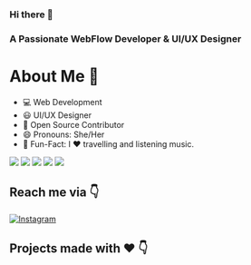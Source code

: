 ### Hi there 👋

### A Passionate WebFlow Developer & UI/UX Designer


# About Me 👩

- 💻 Web Development
- 😃 UI/UX Designer
- 📝 Open Source Contributor
- 😄 Pronouns: She/Her
- 🎉 Fun-Fact: I ❤️ travelling and listening music.
<p>
  <img src="https://img.shields.io/badge/kotlin-%23F5792A.svg?&style=for-the-badge&logo=kotlin&logoColor=blue"/>
<img src="https://img.shields.io/badge/html5%20-%23E34F26.svg?&style=for-the-badge&logo=html5&logoColor=white"/>
<img src="https://img.shields.io/badge/css3%20-%231572B6.svg?&style=for-the-badge&logo=css3&logoColor=white"/>
  <img src="https://img.shields.io/badge/php-%23777BB4.svg?&style=for-the-badge&logo=php&logoColor=white"/>
  <img src="https://img.shields.io/badge/adobe%20xd%20-%23E4405F.svg?&style=for-the-badge&logo=adobe%20xd&logoColor=black"/>

</p>

## Reach me via 👇
<p>
 
<a href="https://www.instagram.com/preetidhara/" rel="nofollow"><img src="https://camo.githubusercontent.com/ab5611598549a5126a97e5385bbd140c4fdba496/68747470733a2f2f696d672e736869656c64732e696f2f62616467652f496e7374616772616d2d677261792e7376673f7374796c653d666f722d7468652d6261646765266c6f676f3d696e7374616772616d" alt="Instagram" data-canonical-src="https://img.shields.io/badge/Instagram-gray.svg?style=for-the-badge&amp;logo=instagram" style="max-width:100%;"></a>
</p>

## Projects made with ❤️ 👇
